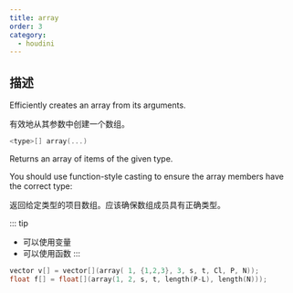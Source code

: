```yaml
---
title: array
order: 3
category:
  - houdini
---
```


## 描述

Efficiently creates an array from its arguments.

有效地从其参数中创建一个数组。

```c
<type>[] array(...)
```

Returns an array of items of the given type.

You should use function-style casting to ensure the array members have the correct type:

返回给定类型的项目数组。应该确保数组成员具有正确类型。

::: tip

- 可以使用变量
- 可以使用函数
:::

```c
vector v[] = vector[](array( 1, {1,2,3}, 3, s, t, Cl, P, N));
float f[] = float[](array(1, 2, s, t, length(P-L), length(N)));

```
